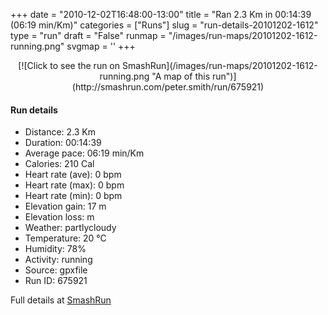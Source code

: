 +++
date = "2010-12-02T16:48:00-13:00"
title = "Ran 2.3 Km in 00:14:39 (06:19 min/Km)"
categories = ["Runs"]
slug = "run-details-20101202-1612"
type = "run"
draft = "False"
runmap = "/images/run-maps/20101202-1612-running.png"
svgmap = '<polyline points="19 73, 19 73, 21 73, 23 74, 27 76, 35 78, 37 78, 42 80, 46 81, 53 80, 61 77, 65 74, 68 70, 69 68, 70 65, 71 62, 72 59, 74 56, 78 54, 81 54, 85 55, 87 55, 87 55, 88 54, 89 47, 89 45, 89 43, 91 35, 92 34, 93 32, 96 28, 98 23, 100 20, 100 18, 99 17, 97 16, 96 15, 94 15, 94 15, 87 17, 85 19, 84 25, 83 29, 82 32, 81 34, 79 39, 78 42, 77 45, 76 48, 74 50, 72 50, 70 51, 67 53, 65 57, 64 58, 60 59, 56 59, 54 59, 49 58, 47 60, 43 60, 39 60, 37 59, 35 59, 31 62, 30 63, 29 64, 23 68, 22 68, 19 69, 18 73, 16 77, 14 81, 14 83, 12 85, 12 85, 8 85, 4 84, 0 83, 1 84">'
+++



<!--more-->

<center>
[![Click to see the run on SmashRun](/images/run-maps/20101202-1612-running.png "A map of this run")](http://smashrun.com/peter.smith/run/675921)
</center>

#### Run details

* Distance: 2.3 Km
* Duration: 00:14:39
* Average pace: 06:19 min/Km
* Calories: 210 Cal
* Heart rate (ave): 0 bpm
* Heart rate (max): 0 bpm
* Heart rate (min): 0 bpm
* Elevation gain: 17 m
* Elevation loss:  m
* Weather: partlycloudy
* Temperature: 20 &deg;C
* Humidity: 78%
* Activity: running
* Source: gpxfile
* Run ID: 675921

Full details at [SmashRun](http://smashrun.com/peter.smith/run/675921)
